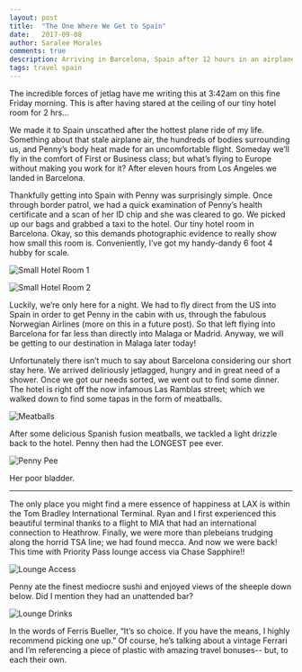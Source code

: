 ```yaml
---
layout: post
title:  "The One Where We Get to Spain"
date:   2017-09-08
author: Saralee Morales
comments: true
description: Arriving in Barcelona, Spain after 12 hours in an airplane with our dog Penny
tags: travel spain
---
```


The incredible forces of jetlag have me writing this at 3:42am on this fine Friday morning. This is after having stared at the ceiling of our tiny hotel room for 2 hrs...

We made it to Spain unscathed after the hottest plane ride of my life. Something about that stale airplane air, the hundreds of bodies surrounding us, and Penny’s body heat made for an uncomfortable flight. Someday we’ll fly in the comfort of First or Business class; but what’s flying to Europe without making you work for it?  After eleven hours from Los Angeles we landed in Barcelona.


Thankfully getting into Spain with Penny was surprisingly simple. Once through border patrol, we had a quick examination of Penny’s health certificate and a scan of her ID chip and she was cleared to go. We picked up our bags and grabbed a taxi to the hotel.
Our tiny hotel room in Barcelona. Okay, so this demands photographic evidence to really show how small this room is. Conveniently, I’ve got my handy-dandy 6 foot 4 hubby for scale.


![Small Hotel Room 1][small_hotel_1]


![Small Hotel Room 2][small_hotel_2]


Luckily, we’re only here for a night. We had to fly direct from the US into Spain in order to get Penny in the cabin with us, through the fabulous Norwegian Airlines (more on this in a future post). So that left flying into Barcelona for far less than directly into Malaga or Madrid. Anyway, we will be getting to our destination in Malaga later today!


Unfortunately there isn’t much to say about Barcelona considering our short stay here. We arrived deliriously jetlagged, hungry and in great need of a shower. Once we got our needs sorted, we went out to find some dinner. The hotel is right off the now infamous Las Ramblas street; which we walked down to find some tapas in the form of meatballs.


![Meatballs][meatballs]


After some delicious Spanish fusion meatballs, we tackled a light drizzle back to the hotel. Penny then had the LONGEST pee ever.


![Penny Pee][penny_pee]


Her poor bladder.


------

The only place you might find a mere essence of happiness at LAX is within the Tom Bradley International Terminal. Ryan and I first experienced this beautiful terminal thanks to a flight to MIA that had an international connection to Heathrow. Finally, we were more than plebeians trudging along the horrid TSA line; we had found mecca. And now we were back! This time with Priority Pass lounge access via Chase Sapphire!!


![Lounge Access][lounge_penny]


Penny ate the finest mediocre sushi and enjoyed views of the sheeple down below. Did I mention they had an unattended bar?


![Lounge Drinks][lounge_drinks]

In the words of Ferris Bueller, “It’s so choice. If you have the means, I highly recommend picking one up.” Of course, he’s talking about a vintage Ferrari and I’m referencing a piece of plastic with amazing travel bonuses-- but, to each their own.

[small_hotel_1]:    https://s3.amazonaws.com/fiveweeksabroad/BlogTiny1.jpg
[small_hotel_2]:    https://s3.amazonaws.com/fiveweeksabroad/BlogTiny2.jpg
[meatballs]:        https://s3.amazonaws.com/fiveweeksabroad/Blogmeatballs.jpg
[penny_pee]:        https://s3.amazonaws.com/fiveweeksabroad/Blogpee.jpg
[lounge_penny]:     https://s3.amazonaws.com/fiveweeksabroad/BlogLounge1.jpg
[lounge_drinks]:    https://s3.amazonaws.com/fiveweeksabroad/BlogLounge2.jpg
